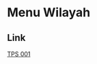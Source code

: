 # Menu Wilayah

## Link

[TPS 001](https://github.com/gigit-pemilu/pemilu-2024-82-maluku-utara/tree/main/pilpres/hitung-suara/sub/82-maluku-utara/sub/06-halmahera-timur/sub/02-maba/sub/2014-pekaulang/sub/001-tps)

